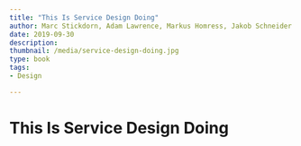 ```yaml
---
title: "This Is Service Design Doing"
author: Marc Stickdorn, Adam Lawrence, Markus Homress, Jakob Schneider
date: 2019-09-30
description: 
thumbnail: /media/service-design-doing.jpg
type: book
tags:
- Design

---
```


# This Is Service Design Doing




